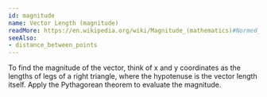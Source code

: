 ```yaml
---
id: magnitude
name: Vector Length (magnitude)
readMore: https://en.wikipedia.org/wiki/Magnitude_(mathematics)#Normed_vector_spaces
seeAlso:
- distance_between_points
---
```


To find the magnitude of the vector, think of x and y coordinates as the lengths of legs of a right triangle, where the hypotenuse is the vector length itself. Apply the Pythagorean theorem to evaluate the magnitude.